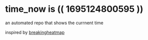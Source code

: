 # time_now is (( 1695124800595 ))

an automated repo that shows the currnent time

inspired by [breakingheatmap](https://github.com/breakingheatmap/breakingheatmap)